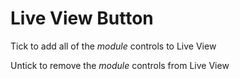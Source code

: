 # Live View Button

Tick to add all of the *module* controls to Live View

Untick to remove the *module* controls from Live View

